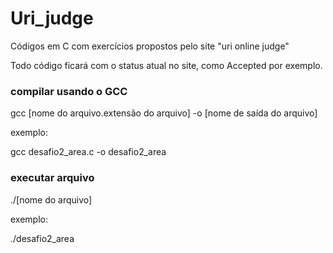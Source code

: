 # Uri_judge
Códigos em C com exercícios propostos pelo site "uri online judge"

Todo código ficará com o status atual no site, como Accepted por exemplo.

### compilar usando o GCC ####

gcc [nome do arquivo.extensão do arquivo] -o [nome de saída do arquivo]

exemplo:

gcc desafio2_area.c -o desafio2_area

### executar arquivo ###

./[nome do arquivo]

exemplo:

./desafio2_area
